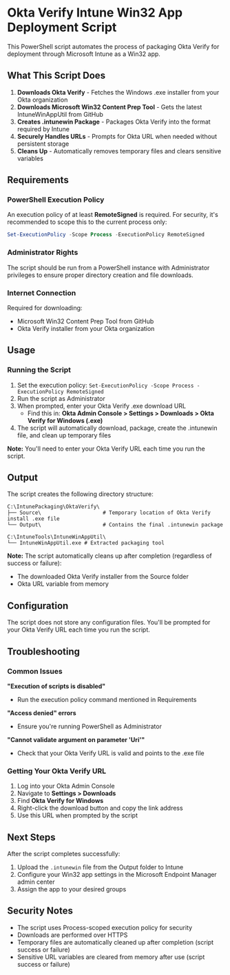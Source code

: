 # Okta Verify Intune Win32 App Deployment Script

This PowerShell script automates the process of packaging Okta Verify for deployment through Microsoft Intune as a Win32 app.

## What This Script Does

1. **Downloads Okta Verify** - Fetches the Windows .exe installer from your Okta organization
2. **Downloads Microsoft Win32 Content Prep Tool** - Gets the latest IntuneWinAppUtil from GitHub
3. **Creates .intunewin Package** - Packages Okta Verify into the format required by Intune
4. **Securely Handles URLs** - Prompts for Okta URL when needed without persistent storage
5. **Cleans Up** - Automatically removes temporary files and clears sensitive variables

## Requirements

### PowerShell Execution Policy
An execution policy of at least **RemoteSigned** is required. For security, it's recommended to scope this to the current process only:

```powershell
Set-ExecutionPolicy -Scope Process -ExecutionPolicy RemoteSigned
```

### Administrator Rights
The script should be run from a PowerShell instance with Administrator privileges to ensure proper directory creation and file downloads.

### Internet Connection
Required for downloading:
- Microsoft Win32 Content Prep Tool from GitHub
- Okta Verify installer from your Okta organization

## Usage

### Running the Script
1. Set the execution policy: `Set-ExecutionPolicy -Scope Process -ExecutionPolicy RemoteSigned`
2. Run the script as Administrator
3. When prompted, enter your Okta Verify .exe download URL
   - Find this in: **Okta Admin Console > Settings > Downloads > Okta Verify for Windows (.exe)**
4. The script will automatically download, package, create the .intunewin file, and clean up temporary files

**Note:** You'll need to enter your Okta Verify URL each time you run the script.

## Output

The script creates the following directory structure:

```
C:\IntunePackaging\OktaVerify\
├── Source\                    # Temporary location of Okta Verify install .exe file
└── Output\                    # Contains the final .intunewin package

C:\IntuneTools\IntuneWinAppUtil\
└── IntuneWinAppUtil.exe # Extracted packaging tool
```

**Note:** The script automatically cleans up after completion (regardless of success or failure):
- The downloaded Okta Verify installer from the Source folder
- Okta URL variable from memory

## Configuration
The script does not store any configuration files. You'll be prompted for your Okta Verify URL each time you run the script.

## Troubleshooting

### Common Issues

**"Execution of scripts is disabled"**
- Run the execution policy command mentioned in Requirements

**"Access denied" errors**
- Ensure you're running PowerShell as Administrator

**"Cannot validate argument on parameter 'Uri'"**
- Check that your Okta Verify URL is valid and points to the .exe file

### Getting Your Okta Verify URL

1. Log into your Okta Admin Console
2. Navigate to **Settings > Downloads**
3. Find **Okta Verify for Windows**
4. Right-click the download button and copy the link address
5. Use this URL when prompted by the script

## Next Steps

After the script completes successfully:

1. Upload the `.intunewin` file from the Output folder to Intune
2. Configure your Win32 app settings in the Microsoft Endpoint Manager admin center
3. Assign the app to your desired groups

## Security Notes
- The script uses Process-scoped execution policy for security
- Downloads are performed over HTTPS
- Temporary files are automatically cleaned up after completion (script success or failure)
- Sensitive URL variables are cleared from memory after use (script success or failure)